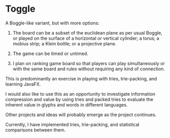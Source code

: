 # Toggle

A Boggle-like variant, but with more options:

1. The board can be a subset of the euclidean plane as per usual Boggle, or played on the surface of a horizontal or vertical cylinder; a torus; a mobius strip; a Klein bottle; or a projective plane.

2. The game can be timed or untimed.

3. I plan on ranking game board so that players can play simultaneously or with the same board and rules without requiring any kind of connection.

This is predominantly an exercise in playing with tries, trie-packing, and learning JavaFX.

I would also like to use this as an opportunity to investigate information compression and value by using tries and packed tries to evaluate the inherent value in glyphs and words in different languages.

Other projects and ideas will probably emerge as the project continues.

Currently, I have implemented tries, trie-packing, and statistical comparisons between them.
